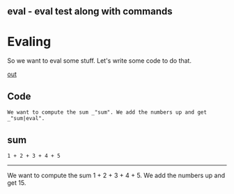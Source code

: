 eval - eval test along with commands
---
# Evaling

So we want to eval some stuff. Let's write some code to do that. 

[out](#code "save:")

## Code

    We want to compute the sum _"sum". We add the numbers up and get 
    _"sum|eval".

## sum

    1 + 2 + 3 + 4 + 5

---
We want to compute the sum 1 + 2 + 3 + 4 + 5. We add the numbers up and get 
15.
